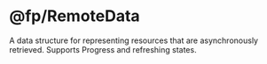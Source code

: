 # @fp/RemoteData

A data structure for representing resources that are asynchronously retrieved. 
Supports Progress and refreshing states.
